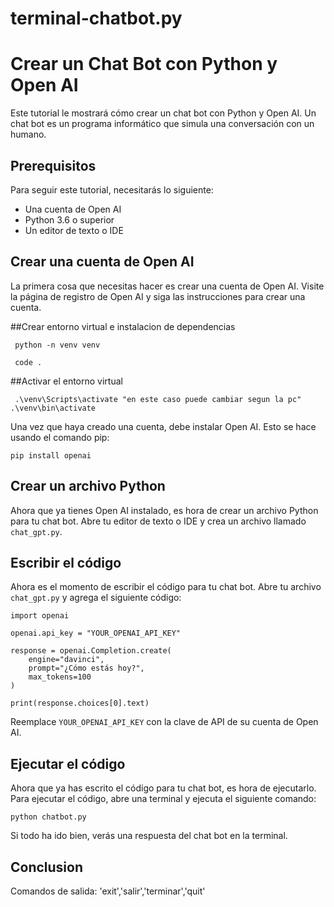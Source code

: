 # terminal-chatbot.py
# Crear un Chat Bot con Python y Open AI

Este tutorial le mostrará cómo crear un chat bot con Python y Open AI. Un chat bot es un programa informático que simula una conversación con un humano.

## Prerequisitos

Para seguir este tutorial, necesitarás lo siguiente:

- Una cuenta de Open AI
- Python 3.6 o superior
- Un editor de texto o IDE

## Crear una cuenta de Open AI

La primera cosa que necesitas hacer es crear una cuenta de Open AI. Visite la página de registro de Open AI y siga las instrucciones para crear una cuenta.

##Crear entorno virtual e instalacion de dependencias

```
 python -n venv venv
```

```
 code .
```

##Activar el entorno virtual
```
 .\venv\Scripts\activate "en este caso puede cambiar segun la pc" .\venv\bin\activate
```
Una vez que haya creado una cuenta, debe instalar Open AI. Esto se hace usando el comando pip:

```
pip install openai
```

## Crear un archivo Python

Ahora que ya tienes Open AI instalado, es hora de crear un archivo Python para tu chat bot. Abre tu editor de texto o IDE y crea un archivo llamado `chat_gpt.py`.     

## Escribir el código

Ahora es el momento de escribir el código para tu chat bot. Abre tu archivo `chat_gpt.py` y agrega el siguiente código:

```
import openai

openai.api_key = "YOUR_OPENAI_API_KEY"

response = openai.Completion.create(
    engine="davinci",
    prompt="¿Cómo estás hoy?",
    max_tokens=100
)

print(response.choices[0].text)
```

Reemplace `YOUR_OPENAI_API_KEY` con la clave de API de su cuenta de Open AI.

## Ejecutar el código

Ahora que ya has escrito el código para tu chat bot, es hora de ejecutarlo. Para ejecutar el código, abre una terminal y ejecuta el siguiente comando:

```
python chatbot.py
```

Si todo ha ido bien, verás una respuesta del chat bot en la terminal.

## Conclusion

Comandos de salida:
'exit','salir','terminar','quit'
